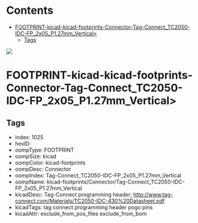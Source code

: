 



Contents
========

* [FOOTPRINT-kicad-kicad-footprints-Connector-Tag-Connect_TC2050-IDC-FP_2x05_P1.27mm_Vertical>](#footprint-kicad-kicad-footprints-connector-tag-connect_tc2050-idc-fp_2x05_p127mm_vertical)
	* [Tags](#tags)
  
![][im]
# FOOTPRINT-kicad-kicad-footprints-Connector-Tag-Connect_TC2050-IDC-FP_2x05_P1.27mm_Vertical>

## Tags

- index: 1025
- hexID: 
- oompType: FOOTPRINT
- oompSize: kicad
- oompColor: kicad-footprints
- oompDesc: Connector
- oompIndex: Tag-Connect_TC2050-IDC-FP_2x05_P1.27mm_Vertical
- oompName: kicad-footprints/Connector/Tag-Connect_TC2050-IDC-FP_2x05_P1.27mm_Vertical
- kicadDesc: Tag-Connect programming header; http://www.tag-connect.com/Materials/TC2050-IDC-430%20Datasheet.pdf
- kicadTags: tag connect programming header pogo pins
- kicadAttr: exclude_from_pos_files exclude_from_bom



[im]: image.png
